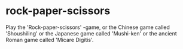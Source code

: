 # rock-paper-scissors
Play the 'Rock-paper-scissors' -game, or the Chinese game called 'Shoushiling' or the Japanese game called 'Mushi-ken' or the ancient Roman game called 'Micare Digitis'.
